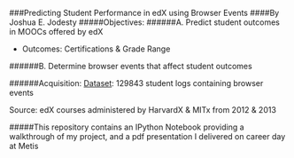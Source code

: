 ###Predicting Student Performance in edX using Browser Events
####By Joshua E. Jodesty
#####Objectives:
######A. Predict student outcomes in MOOCs offered by edX
* Outcomes: Certifications & Grade Range

######B. Determine browser events that affect student outcomes

######Acquisition:
[Dataset](https://dataverse.harvard.edu/dataset.xhtml?persistentId=doi:10.7910/DVN/26147): 129843 student logs containing browser events

Source: edX courses administered by HarvardX & MITx from 2012 & 2013

#####This repository contains an IPython Notebook providing a walkthrough of my project, and a pdf presentation I delivered on career day at Metis
